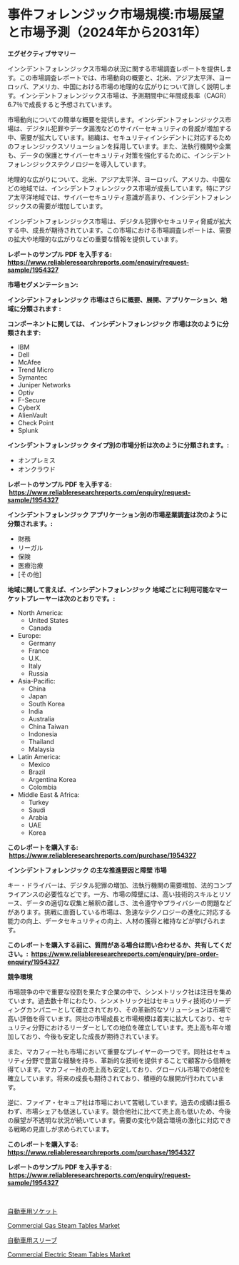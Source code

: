 <p><h1>事件フォレンジック市場規模:市場展望と市場予測（2024年から2031年）</h1></p><p><strong>エグゼクティブサマリー</strong></p>
<p><p>インシデントフォレンジックス市場の状況に関する市場調査レポートを提供します。この市場調査レポートでは、市場動向の概要と、北米、アジア太平洋、ヨーロッパ、アメリカ、中国における市場の地理的な広がりについて詳しく説明します。インシデントフォレンジックス市場は、予測期間中に年間成長率（CAGR）6.7％で成長すると予想されています。</p><p>市場動向についての簡単な概要を提供します。インシデントフォレンジックス市場は、デジタル犯罪やデータ漏洩などのサイバーセキュリティの脅威が増加する中、需要が拡大しています。組織は、セキュリティインシデントに対応するためのフォレンジックスソリューションを採用しています。また、法執行機関や企業も、データの保護とサイバーセキュリティ対策を強化するために、インシデントフォレンジックステクノロジーを導入しています。</p><p>地理的な広がりについて、北米、アジア太平洋、ヨーロッパ、アメリカ、中国などの地域では、インシデントフォレンジックス市場が成長しています。特にアジア太平洋地域では、サイバーセキュリティ意識が高まり、インシデントフォレンジックスの需要が増加しています。</p><p>インシデントフォレンジックス市場は、デジタル犯罪やセキュリティ脅威が拡大する中、成長が期待されています。この市場における市場調査レポートは、需要の拡大や地理的な広がりなどの重要な情報を提供しています。</p></p>
<p><strong>レポートのサンプル PDF を入手する: <a href="https://www.reliableresearchreports.com/enquiry/request-sample/1954327">https://www.reliableresearchreports.com/enquiry/request-sample/1954327</a></strong></p>
<p><strong>市場セグメンテーション:</strong></p>
<p><strong> インシデントフォレンジック 市場はさらに概要、展開、アプリケーション、地域に分類されます :</strong></p>
<p><strong>コンポーネントに関しては、 インシデントフォレンジック 市場は次のように分類されます: &nbsp;</strong></p>
<p><ul><li>IBM</li><li>Dell</li><li>McAfee</li><li>Trend Micro</li><li>Symantec</li><li>Juniper Networks</li><li>Optiv</li><li>F-Secure</li><li>CyberX</li><li>AlienVault</li><li>Check Point</li><li>Splunk</li></ul></p>
<p><strong> インシデントフォレンジック タイプ別の市場分析は次のように分類されます。:</strong></p>
<p><ul><li>オンプレミス</li><li>オンクラウド</li></ul></p>
<p><strong>レポートのサンプル PDF を入手する: &nbsp;<a href="https://www.reliableresearchreports.com/enquiry/request-sample/1954327">https://www.reliableresearchreports.com/enquiry/request-sample/1954327</a></strong></p>
<p><strong> インシデントフォレンジック アプリケーション別の市場産業調査は次のように分類されます。:</strong></p>
<p><ul><li>財務</li><li>リーガル</li><li>保険</li><li>医療治療</li><li>[その他]</li></ul></p>
<p><strong>地域に関して言えば、インシデントフォレンジック 地域ごとに利用可能なマーケットプレーヤーは次のとおりです。:</strong></p>
<p><ul>
    <li>
        North America:
        <ul>
            <li>United States</li>
            <li>Canada</li>
        </ul>
    </li>
    <li>
        Europe:
        <ul>
            <li>Germany</li>
            <li>France</li>
            <li>U.K.</li>
            <li>Italy</li>
            <li>Russia</li>
        </ul>
    </li>
    <li>
        Asia-Pacific:
        <ul>
            <li>China</li>
            <li>Japan</li>
            <li>South Korea</li>
            <li>India</li>
            <li>Australia</li>
            <li>China Taiwan</li>
            <li>Indonesia</li>
            <li>Thailand</li>
            <li>Malaysia</li>
        </ul>
    </li>
    <li>
        Latin America:
        <ul>
            <li>Mexico</li>
            <li>Brazil</li>
            <li>Argentina Korea</li>
            <li>Colombia</li>
        </ul>
    </li>
    <li>
        Middle East & Africa:
        <ul>
            <li>Turkey</li>
            <li>Saudi</li>
            <li>Arabia</li>
            <li>UAE</li>
            <li>Korea</li>
        </ul>
    </li>
    </ul></p>
<p><strong>このレポートを購入する: &nbsp;<a href="https://www.reliableresearchreports.com/purchase/1954327">https://www.reliableresearchreports.com/purchase/1954327</a></strong></p>
<p><strong>インシデントフォレンジック の主な推進要因と障壁 市場</strong></p>
<p><p>キー・ドライバーは、デジタル犯罪の増加、法執行機関の需要増加、法的コンプライアンスの必要性などです。一方、市場の障壁には、高い技術的スキルとリソース、データの適切な収集と解釈の難しさ、法令遵守やプライバシーの問題などがあります。挑戦に直面している市場は、急速なテクノロジーの進化に対応する能力の向上、データセキュリティの向上、人材の獲得と維持などが挙げられます。</p></p>
<p><strong>このレポートを購入する前に、質問がある場合は問い合わせるか、共有してください。:&nbsp; <a href="https://www.reliableresearchreports.com/enquiry/pre-order-enquiry/1954327">https://www.reliableresearchreports.com/enquiry/pre-order-enquiry/1954327</a></strong></p>
<p><strong>競争環境</strong></p>
<p><p>市場競争の中で重要な役割を果たす企業の中で、シンメトリック社は注目を集めています。過去数十年にわたり、シンメトリック社はセキュリティ技術のリーディングカンパニーとして確立されており、その革新的なソリューションは市場で高い評価を得ています。同社の市場成長と市場規模は着実に拡大しており、セキュリティ分野におけるリーダーとしての地位を確立しています。売上高も年々増加しており、今後も安定した成長が期待されています。</p><p>また、マカフィー社も市場において重要なプレイヤーの一つです。同社はセキュリティ分野で豊富な経験を持ち、革新的な技術を提供することで顧客から信頼を得ています。マカフィー社の売上高も安定しており、グローバル市場での地位を確立しています。将来の成長も期待されており、積極的な展開が行われています。</p><p>逆に、ファイア・セキュア社は市場において苦戦しています。過去の成績は振るわず、市場シェアも低迷しています。競合他社に比べて売上高も低いため、今後の展望が不透明な状況が続いています。需要の変化や競合環境の激化に対応できる戦略の見直しが求められています。</p></p>
<p><strong>このレポートを購入する: &nbsp; <a href="https://www.reliableresearchreports.com/purchase/1954327">https://www.reliableresearchreports.com/purchase/1954327</a></strong></p>
<p><strong>レポートのサンプル PDF を入手する: &nbsp;<a href="https://www.reliableresearchreports.com/enquiry/request-sample/1954327">https://www.reliableresearchreports.com/enquiry/request-sample/1954327</a></strong><strong></strong></p>
<p>&nbsp;</p>
<p><p><a href="https://github.com/RodHoppe07/Market-Research-Report-List-1/blob/main/36288018041.md">自動車用ソケット</a></p><p><a href="https://github.com/mbisetmhermsr/Market-Research-Report-List-1/blob/main/commercial-gas-steam-tables-market.md">Commercial Gas Steam Tables Market</a></p><p><a href="https://github.com/laurenreichert/Market-Research-Report-List-1/blob/main/37701558040.md">自動車用スリーブ</a></p><p><a href="https://github.com/zjyglelu/Market-Research-Report-List-2/blob/main/commercial-electric-steam-tables-market.md">Commercial Electric Steam Tables Market</a></p></p>